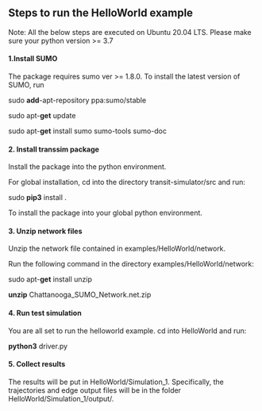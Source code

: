 ## Steps to run the HelloWorld example

Note: All the below steps are executed on Ubuntu 20.04 LTS. Please make sure your python version >= 3.7

#### 1.Install SUMO

The package requires sumo ver >= 1.8.0. To install the latest version of SUMO, run

sudo **add**-apt-repository ppa:sumo/stable

sudo apt-**get** update

sudo apt-**get** install sumo sumo-tools sumo-doc

#### 2. Install transsim package

Install the package into the python environment.

For global installation, cd into the directory transit-simulator/src and run:

sudo **pip3** install .

To install the package into your global python environment. 

#### 3. Unzip network files

Unzip the network file contained in examples/HelloWorld/network.

Run the following command in the directory examples/HelloWorld/network:

sudo apt-**get** install unzip

**unzip** Chattanooga_SUMO_Network.net.zip

#### 4. Run test simulation

You are all set to run the helloworld example. cd into HelloWorld and run:

**python3** driver.py

#### 5. Collect results

The results will be put in HelloWorld/Simulation_1. Specifically, the trajectories and edge output files will be in the folder HelloWorld/Simulation_1/output/.







